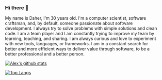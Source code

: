 ### Hi there 👋

My name is Daher, I'm 30 years old. I'm a computer scientist, software craftsman, and, by default, someone passionate about software development. I always try to solve problems with simple solutions and clean code. I am a team player and I am constantly trying to improve my team by learning, teaching, and sharing. I am always curious and love to experiment with new tools, languages, or frameworks. I am in a constant search for better and more efficient ways to deliver value through software, to be a better professional and a better person.

[![Alex's github stats](https://github-readme-stats.vercel.app/api?username=LongJohnSilver1504&theme=tokyonight&show_icons=true&count_private=true)](https://github.com/anuraghazra/github-readme-stats)

[![Top Langs](https://github-readme-stats.vercel.app/api/top-langs/?username=LongJohnSilver1504&layout=compact&langs_count=8)](https://github.com/anuraghazra/github-readme-stats)

<!--
**LongJohnSilver1504/LongJohnSilver1504** is a ✨ _special_ ✨ repository because its `README.md` (this file) appears on your GitHub profile.

Here are some ideas to get you started:

- 🔭 I’m currently working on ...
- 🌱 I’m currently learning ...
- 👯 I’m looking to collaborate on ...
- 🤔 I’m looking for help with ...
- 💬 Ask me about ...
- 📫 How to reach me: ...
- 😄 Pronouns: ...
- ⚡ Fun fact: ...
-->

